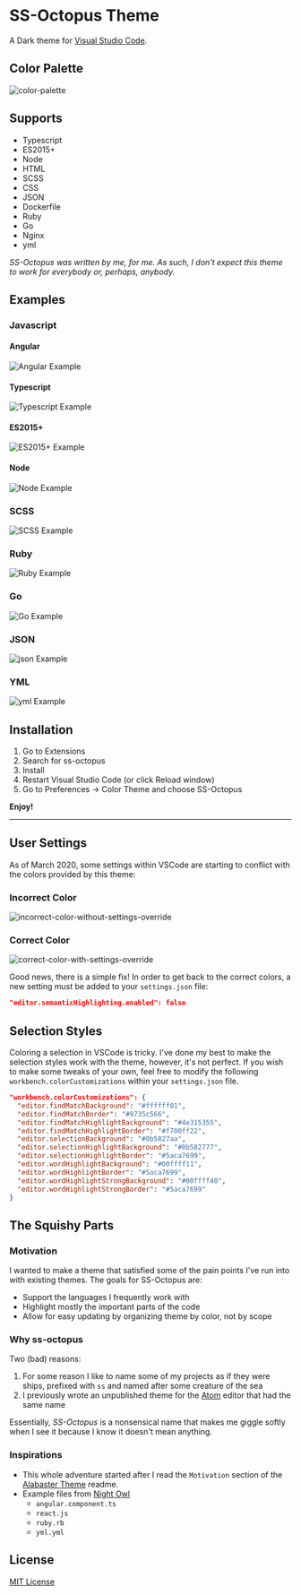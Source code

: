# SS-Octopus Theme

A Dark theme for [Visual Studio Code](http://code.visualstudio.com/).

## Color Palette

![color-palette](images/color-palette.png)

## Supports

* Typescript
* ES2015+
* Node
* HTML
* SCSS
* CSS
* JSON
* Dockerfile
* Ruby
* Go
* Nginx
* yml

_SS-Octopus was written by me, for me.  As such, I don't expect this theme to work for everybody or, perhaps, anybody._

## Examples

### Javascript

#### Angular

![Angular Example](images/angular-example.png)

#### Typescript

![Typescript Example](images/typescript-example.png)

#### ES2015+

![ES2015+ Example](images/es-2015-plus-example.png)

#### Node

![Node Example](images/node-example.png)

### SCSS

![SCSS Example](images/scss-example.png)

### Ruby

![Ruby Example](images/ruby-example.png)

### Go

![Go Example](images/go-example.png)

### JSON

![json Example](images/json-example.png)

### YML

![yml Example](images/yml-example.png)

## Installation

1) Go to Extensions
1) Search for ss-octopus
1) Install
1) Restart Visual Studio Code (or click Reload window)
1) Go to Preferences → Color Theme and choose SS-Octopus

**Enjoy!**

---

## User Settings

As of March 2020, some settings within VSCode are starting to conflict with the colors provided by this theme:

### Incorrect Color

![incorrect-color-without-settings-override](images/incorrect-color-without-settings-override.png)

### Correct Color

![correct-color-with-settings-override](images/correct-color-with-settings-override.png)

Good news, there is a simple fix!  In order to get back to the correct colors, a new setting must be added to your `settings.json` file:

```json
"editor.semanticHighlighting.enabled": false
```

## Selection Styles

Coloring a selection in VSCode is tricky.  I've done my best to make the selection styles work with the theme, however, it's not perfect.  If you wish to make some tweaks of your own, feel free to modify the following `workbench.colorCustomizations` within your `settings.json` file.

```json
"workbench.colorCustomizations": {
  "editor.findMatchBackground": "#ffffff01",
  "editor.findMatchBorder": "#9735c566",
  "editor.findMatchHighlightBackground": "#4e315355",
  "editor.findMatchHighlightBorder": "#f700ff22",
  "editor.selectionBackground": "#0b5827aa",
  "editor.selectionHighlightBackground": "#0b582777",
  "editor.selectionHighlightBorder": "#5aca7699",
  "editor.wordHighlightBackground": "#00ffff11",
  "editor.wordHighlightBorder": "#5aca7699",
  "editor.wordHighlightStrongBackground": "#00ffff40",
  "editor.wordHighlightStrongBorder": "#5aca7699"
}
```

## The Squishy Parts

### Motivation

I wanted to make a theme that satisfied some of the pain points I've run into with existing themes.  The goals for SS-Octopus are:

* Support the languages I frequently work with
* Highlight mostly the important parts of the code
* Allow for easy updating by organizing theme by color, not by scope

### Why ss-octopus

Two (bad) reasons:

1) For some reason I like to name some of my projects as if they were ships, prefixed with `ss` and named after some creature of the sea
1) I previously wrote an unpublished theme for the [Atom](https://atom.io/) editor that had the same name

Essentially, *SS-Octopus* is a nonsensical name that makes me giggle softly when I see it because I know it doesn't mean anything.

### Inspirations

* This whole adventure started after I read the `Motivation` section of the [Alabaster Theme](https://github.com/tonsky/vscode-theme-alabaster) readme.
* Example files from [Night Owl](https://github.com/sdras/night-owl-vscode-theme)
  * `angular.component.ts`
  * `react.js`
  * `ruby.rb`
  * `yml.yml`

## License

[MIT License](LICENSE)
